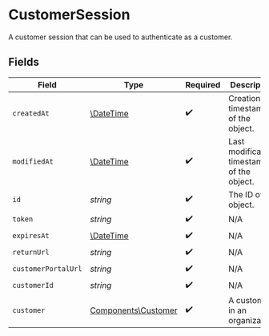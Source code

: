 # CustomerSession

A customer session that can be used to authenticate as a customer.


## Fields

| Field                                                         | Type                                                          | Required                                                      | Description                                                   |
| ------------------------------------------------------------- | ------------------------------------------------------------- | ------------------------------------------------------------- | ------------------------------------------------------------- |
| `createdAt`                                                   | [\DateTime](https://www.php.net/manual/en/class.datetime.php) | :heavy_check_mark:                                            | Creation timestamp of the object.                             |
| `modifiedAt`                                                  | [\DateTime](https://www.php.net/manual/en/class.datetime.php) | :heavy_check_mark:                                            | Last modification timestamp of the object.                    |
| `id`                                                          | *string*                                                      | :heavy_check_mark:                                            | The ID of the object.                                         |
| `token`                                                       | *string*                                                      | :heavy_check_mark:                                            | N/A                                                           |
| `expiresAt`                                                   | [\DateTime](https://www.php.net/manual/en/class.datetime.php) | :heavy_check_mark:                                            | N/A                                                           |
| `returnUrl`                                                   | *string*                                                      | :heavy_check_mark:                                            | N/A                                                           |
| `customerPortalUrl`                                           | *string*                                                      | :heavy_check_mark:                                            | N/A                                                           |
| `customerId`                                                  | *string*                                                      | :heavy_check_mark:                                            | N/A                                                           |
| `customer`                                                    | [Components\Customer](../../Models/Components/Customer.md)    | :heavy_check_mark:                                            | A customer in an organization.                                |
